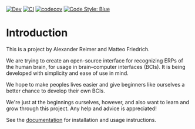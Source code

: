 [comment]: <> "LTeX: language=en-US"

[![Dev](https://img.shields.io/badge/docs-dev-blue.svg)](https://AR102.github.io/Interpreting-EEG-with-AI/dev/)
[![CI](https://github.com/AR102/Interpreting-EEG-with-AI/actions/workflows/CI.yml/badge.svg?branch=refactor)](https://github.com/AR102/Interpreting-EEG-with-AI/actions/workflows/CI.yml)
[![codecov](https://codecov.io/gh/AR102/Interpreting-EEG-with-AI/branch/refactor/graph/badge.svg?token=YA9DXVHWU8)](https://codecov.io/gh/AR102/Interpreting-EEG-with-AI)
[![Code Style:
Blue](https://img.shields.io/badge/code%20style-blue-4495d1.svg)](https://github.com/invenia/BlueStyle)

# Introduction

This is a project by Alexander Reimer and Matteo Friedrich.

We are trying to create an open-source interface for recognizing ERPs of the human brain,
for usage in brain–computer interfaces (BCIs). It is being developed with  simplicity and
ease of use in mind.

We hope to make peoples lives easier and give beginners like ourselves a better chance to
develop their own BCIs.

We're just at the beginnings ourselves, however, and also want to learn and grow through
this project. Any help and advice is appreciated!

See the [documentation](https://AR102.github.io/Interpreting-EEG-with-AI/) for installation
and usage instructions.
